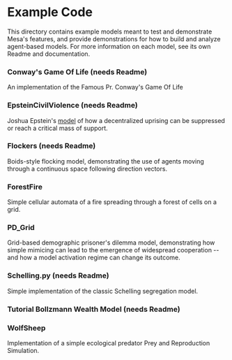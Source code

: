 # Example Code

This directory contains example models meant to test and demonstrate Mesa's features, and provide demonstrations for how to build and analyze agent-based models. For more information on each model, see its own Readme and documentation.

### Conway's Game Of Life (needs Readme)
An implementation of the Famous Pr. Conway's Game Of Life

### EpsteinCivilViolence (needs Readme)
Joshua Epstein's [model](http://www.uvm.edu/~pdodds/files/papers/others/2002/epstein2002a.pdf) of how a decentralized uprising can be suppressed or reach a critical mass of support.

### Flockers (needs Readme)
Boids-style flocking model, demonstrating the use of agents moving through a continuous space following direction vectors.

### ForestFire
Simple cellular automata of a fire spreading through a forest of cells on a grid.

### PD_Grid
Grid-based demographic prisoner's dilemma model, demonstrating how simple mimicing can lead to the emergence of widespread cooperation -- and how a model activation regime can change its outcome.

### Schelling.py (needs Readme)
Simple implementation of the classic Schelling segregation model.

### Tutorial Bollzmann Wealth Model (needs Readme)

### WolfSheep
Implementation of a simple ecological predator Prey and Reproduction Simulation.




